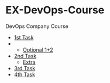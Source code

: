 # EX-DevOps-Course
DevOps Company Course


- [1st Task](Task01%2FREADME.md)
- - [Optional 1+2](Task01%2FREADME-OPT.md)
- [2nd Task](Task02%2FREADME.md)
  - [Extra](Task02%2FREADME-EXTRA.md)
- [3rd Task](Task03%2FREADME.md)
- [4th Task](Task04%2FREADME.md)